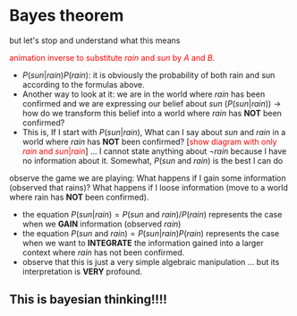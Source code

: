 # Bayes theorem

but let's stop and understand what this means

<font color="red">animation inverse to substitute $rain$ and $sun$ by $A$ and $B$.</font>

- $P(sun|rain)P(rain)$: it is obviously the probability of both rain and sun according to the formulas above. 
- Another way to look at it: we are in the world where $rain$ has been confirmed and we are expressing our belief about $sun$ ($P(sun|rain)$) $\rightarrow$ how do we transform this belief into a world where $rain$ has **NOT** been confirmed? 
- This is, If I start with $P(sun|rain)$, What can I say about $sun$ and $rain$ in a world where $rain$ has **NOT** been confirmed? [<font color="red">show diagram with only $rain$ and $sun|rain$</font>] ... I cannot state anything about $¬rain$ because I have no information about it. Somewhat, $P(sun\text{ and }rain)$ is the best I can do

observe the game we are playing: What happens if I gain some information (observed that rains)? What happens if I loose information (move to a world where rain has **NOT** been confirmed). 

- the equation $P(sun|rain)=P(sun\text{ and }rain) / P(rain)$ represents the case when we **GAIN** information (observed $rain$)
- the equation $P(sun\text{ and }rain)=P(sun|rain)P(rain)$ represents the case when we want to **INTEGRATE** the information gained into a larger context where $rain$ has not been confirmed.
- observe that this is just a very simple algebraic manipulation ... but its interpretation is **VERY** profound.

## This is bayesian thinking!!!!



